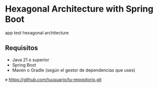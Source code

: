 # Hexagonal Architecture with Spring Boot
app test hexagonal architecture
## Requisitos

- Java 21 o superior
- Spring Boot
- Maven o Gradle (según el gestor de dependencias que uses)

e https://github.com/tuusuario/tu-repositorio.git